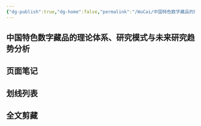```yaml
---
{"dg-publish":true,"dg-home":false,"permalink":"/WuCai/中国特色数字藏品的理论体系研究模式与未来研究趋势分析-H87K9C5/","dgPassFrontmatter":true}
---
```



## 中国特色数字藏品的理论体系、研究模式与未来研究趋势分析 

## 页面笔记





## 划线列表


## 全文剪藏



